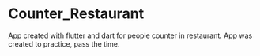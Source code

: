 # Counter_Restaurant
App created with flutter and dart for people counter in restaurant. App was created to practice, pass the time.
